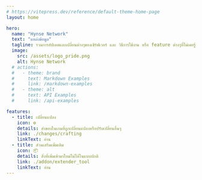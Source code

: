 ```yaml
---
# https://vitepress.dev/reference/default-theme-home-page
layout: home

hero:
  name: "Hynse Network"
  text: "แหล่งข้อมูล"
  tagline: รวมการอัปเดตและเปลี่ยนต่างๆของเซิร์ฟเวอร์ และ วิธีการใช้งาน หรือ feature ต่างๆที่ไม่เคยรู้ว่ามีในเซิร์ฟเวอร์
  image:
    src: /assets/logo_pride.png
    alt: Hynse Network
  # actions:
  #   - theme: brand
  #     text: Markdown Examples
  #     link: /markdown-examples
  #   - theme: alt
  #     text: API Examples
  #     link: /api-examples

features:
  - title: เปลี่ยนแปลง
    icon: ⚙️
    details: ส่งของในเกมที่ถูกเปลี่ยนแปลงหรือปรับเปลี่ยนอื่นๆ
    link: ./changes/crafting
    linkText: อ่าน
  - title: ส่วนเสริมเพิ่มเติม
    icon: 📦
    details: สิ่งที่เพิ่มเข้ามาใหม่ไม่ได้ในแบบปกติ
    link: ./addon/extender_tool
    linkText: อ่าน
---
```


